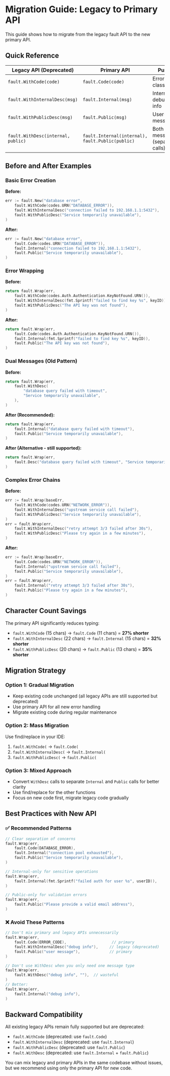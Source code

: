 # Migration Guide: Legacy to Primary API

This guide shows how to migrate from the legacy fault API to the new primary API.

## Quick Reference

| Legacy API (Deprecated) | Primary API | Purpose |
|-------------------------|-------------|---------|
| `fault.WithCode(code)` | `fault.Code(code)` | Error classification |
| `fault.WithInternalDesc(msg)` | `fault.Internal(msg)` | Internal debugging info |
| `fault.WithPublicDesc(msg)` | `fault.Public(msg)` | User-facing messages |
| `fault.WithDesc(internal, public)` | `fault.Internal(internal), fault.Public(public)` | Both messages (separate calls) |

## Before and After Examples

### Basic Error Creation

**Before:**
```go
err := fault.New("database error",
    fault.WithCode(codes.URN("DATABASE_ERROR")),
    fault.WithInternalDesc("connection failed to 192.168.1.1:5432"),
    fault.WithPublicDesc("Service temporarily unavailable"),
)
```

**After:**
```go
err := fault.New("database error",
    fault.Code(codes.URN("DATABASE_ERROR")),
    fault.Internal("connection failed to 192.168.1.1:5432"),
    fault.Public("Service temporarily unavailable"),
)
```

### Error Wrapping

**Before:**
```go
return fault.Wrap(err,
    fault.WithCode(codes.Auth.Authentication.KeyNotFound.URN()),
    fault.WithInternalDesc(fmt.Sprintf("failed to find key %s", keyID)),
    fault.WithPublicDesc("The API key was not found"),
)
```

**After:**
```go
return fault.Wrap(err,
    fault.Code(codes.Auth.Authentication.KeyNotFound.URN()),
    fault.Internal(fmt.Sprintf("failed to find key %s", keyID)),
    fault.Public("The API key was not found"),
)
```

### Dual Messages (Old Pattern)

**Before:**
```go
return fault.Wrap(err,
    fault.WithDesc(
        "database query failed with timeout",
        "Service temporarily unavailable",
    ),
)
```

**After (Recommended):**
```go
return fault.Wrap(err,
    fault.Internal("database query failed with timeout"),
    fault.Public("Service temporarily unavailable"),
)
```

**After (Alternative - still supported):**
```go
return fault.Wrap(err,
    fault.Desc("database query failed with timeout", "Service temporarily unavailable"),
)
```

### Complex Error Chains

**Before:**
```go
err := fault.Wrap(baseErr,
    fault.WithCode(codes.URN("NETWORK_ERROR")),
    fault.WithInternalDesc("upstream service call failed"),
    fault.WithPublicDesc("Service temporarily unavailable"),
)
err = fault.Wrap(err,
    fault.WithInternalDesc("retry attempt 3/3 failed after 30s"),
    fault.WithPublicDesc("Please try again in a few minutes"),
)
```

**After:**
```go
err := fault.Wrap(baseErr,
    fault.Code(codes.URN("NETWORK_ERROR")),
    fault.Internal("upstream service call failed"),
    fault.Public("Service temporarily unavailable"),
)
err = fault.Wrap(err,
    fault.Internal("retry attempt 3/3 failed after 30s"),
    fault.Public("Please try again in a few minutes"),
)
```

## Character Count Savings

The primary API significantly reduces typing:

- `fault.WithCode` (15 chars) → `fault.Code` (11 chars) = **27% shorter**
- `fault.WithInternalDesc` (22 chars) → `fault.Internal` (15 chars) = **32% shorter**
- `fault.WithPublicDesc` (20 chars) → `fault.Public` (13 chars) = **35% shorter**

## Migration Strategy

### Option 1: Gradual Migration
- Keep existing code unchanged (all legacy APIs are still supported but deprecated)
- Use primary API for all new error handling
- Migrate existing code during regular maintenance

### Option 2: Mass Migration
Use find/replace in your IDE:
1. `fault.WithCode(` → `fault.Code(`
2. `fault.WithInternalDesc(` → `fault.Internal(`
3. `fault.WithPublicDesc(` → `fault.Public(`

### Option 3: Mixed Approach
- Convert `WithDesc` calls to separate `Internal` and `Public` calls for better clarity
- Use find/replace for the other functions
- Focus on new code first, migrate legacy code gradually

## Best Practices with New API

### ✅ Recommended Patterns

```go
// Clear separation of concerns
fault.Wrap(err,
    fault.Code(DATABASE_ERROR),
    fault.Internal("connection pool exhausted"),
    fault.Public("Service temporarily unavailable"),
)

// Internal-only for sensitive operations
fault.Wrap(err,
    fault.Internal(fmt.Sprintf("failed auth for user %s", userID)),
)

// Public-only for validation errors
fault.Wrap(err,
    fault.Public("Please provide a valid email address"),
)
```

### ❌ Avoid These Patterns

```go
// Don't mix primary and legacy APIs unnecessarily
fault.Wrap(err,
    fault.Code(ERROR_CODE),                    // primary
    fault.WithInternalDesc("debug info"),     // legacy (deprecated)
    fault.Public("user message"),             // primary
)

// Don't use WithDesc when you only need one message type
fault.Wrap(err,
    fault.WithDesc("debug info", ""),  // wasteful
)
// Better:
fault.Wrap(err,
    fault.Internal("debug info"),
)
```

## Backward Compatibility

All existing legacy APIs remain fully supported but are deprecated:
- `fault.WithCode` (deprecated: use `fault.Code`)
- `fault.WithInternalDesc` (deprecated: use `fault.Internal`)
- `fault.WithPublicDesc` (deprecated: use `fault.Public`) 
- `fault.WithDesc` (deprecated: use `fault.Internal` + `fault.Public`)

You can mix legacy and primary APIs in the same codebase without issues, but we recommend using only the primary API for new code.